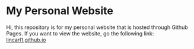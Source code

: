 # My Personal Website
 
 Hi, this repository is for my personal website that is hosted through Github Pages. If you want to view the website, go the following link: [lincarl1.github.io](lincarl1.github.io)
 
 
 

